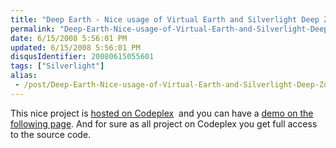 ```yaml
---
title: "Deep Earth - Nice usage of Virtual Earth and Silverlight Deep Zoom"
permalink: "Deep-Earth-Nice-usage-of-Virtual-Earth-and-Silverlight-Deep-Zoom"
date: 6/15/2008 5:56:01 PM
updated: 6/15/2008 5:56:01 PM
disqusIdentifier: 20080615055601
tags: ["Silverlight"]
alias:
 - /post/Deep-Earth-Nice-usage-of-Virtual-Earth-and-Silverlight-Deep-Zoom.aspx/index.html
---
```

<div class="wlWriterHeaderFooter" style="float:right; margin:0px; padding:0px 0px 4px 8px;"><script type="text/javascript">digg_url = "http://weblogs.asp.net/lkempe/archive/2008/06/15/deep-earth-nice-usage-of-virtual-earth-and-silverlight-deep-zoom.aspx";digg_title = "Deep Earth - Nice usage of Virtual Earth and Silverlight Deep Zoom";digg_bgcolor = "#FFFFFF";digg_skin = "normal";</script><script src="http://digg.com/tools/diggthis.js" type="text/javascript"></script><script type="text/javascript">digg_url = undefined;digg_title = undefined;digg_bgcolor = undefined;digg_skin = undefined;</script></div>

This nice project is [hosted on Codeplex](http://www.codeplex.com/deepearth)  and you can have a [demo on the following page](http://deepzoom.soulclients.com/VE/). And for sure as all project on Codeplex you get full access to the source code.
